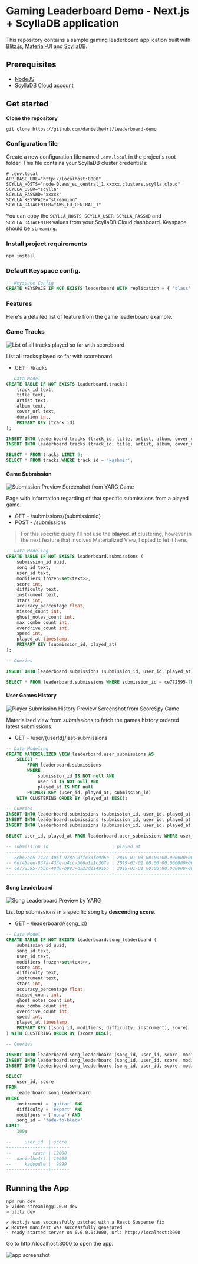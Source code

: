 # Gaming Leaderboard Demo  - Next.js + ScyllaDB application
This repository contains a sample gaming leaderboard application built with [Blitz.js](https://blitzjs.com/), [Material-UI](https://mui.com/material-ui/) and [ScyllaDB](https://www.scylladb.com/).

## Prerequisites
* [NodeJS](https://nodejs.org/en)
* [ScyllaDB Cloud account](https://cloud.scylladb.com/account/sign-up)

## Get started

**Clone the repository**
```
git clone https://github.com/danielhe4rt/leaderboard-demo
```

### Configuration file

Create a new configuration file named `.env.local` in the project's root folder. This file contains your ScyllaDB cluster credentials:
```
# .env.local
APP_BASE_URL="http://localhost:8000"
SCYLLA_HOSTS="node-0.aws_eu_central_1.xxxxx.clusters.scylla.cloud"
SCYLLA_USER="scylla"
SCYLLA_PASSWD="xxxxx"
SCYLLA_KEYSPACE="streaming"
SCYLLA_DATACENTER="AWS_EU_CENTRAL_1"
```

You can copy the `SCYLLA_HOSTS`, `SCYLLA_USER`, `SCYLLA_PASSWD` and `SCYLLA_DATACENTER` values from your ScyllaDB Cloud dashboard. Keyspace should be `streaming`.

### Install project requirements
```
npm install
```

### Default Keyspace config.

```sql
-- Keyspace Config
CREATE KEYSPACE IF NOT EXISTS leaderboard WITH replication = { 'class': 'NetworkTopologyStrategy', 'replication_factor': '3' };
```

### Features

Here's a detailed list of feature from the game leaderboard example. 

### Game Tracks 

![List of all tracks played so far with scoreboard](.github/images/preview-list-played-tracks.png)

List all tracks played so far with scoreboard. 

* GET - /tracks

```sql
-- Data Model
CREATE TABLE IF NOT EXISTS leaderboard.tracks(
	track_id text,
	title text,
	artist text,
	album text,
	cover_url text,
	duration int,
	PRIMARY KEY (track_id)
);

INSERT INTO leaderboard.tracks (track_id, title, artist, album, cover_url, duration) VALUES ('kashmir', 'Kashmir', 'Led Zeppelin', 'Mothership', 'https://i.scdn.co/image/ab67616d0000b27322f1b6c28ce5735646b2e569', 517);
INSERT INTO leaderboard.tracks (track_id, title, artist, album, cover_url, duration) VALUES ('high-hopes', 'High Hopes',  'Panic! At the Disco', 'Pray for the Wicked','https://i.scdn.co/image/ab67616d0000b273c5148520a59be191eea16989', 517);

SELECT * FROM tracks LIMIT 9;
SELECT * FROM tracks WHERE track_id = 'kashmir';
```

#### Game Submission
![Submission Preview Screenshot from YARG Game](.github/images/preview-submission.png)

Page with information regarding of that specific submissions from a played game. 

* GET - /submissions/{submissionId}
* POST - /submissions

> For this specific query I'll not use the **played_at** clustering, however in the next feature that involves Materialized View, I opted to let it here. 

```sql
-- Data Modeling 
CREATE TABLE IF NOT EXISTS leaderboard.submissions (
	submission_id uuid,
	song_id text,
	user_id text,
	modifiers frozen<set<text>>,
	score int,
	difficulty text,
	instrument text,
	stars int,
	accuracy_percentage float,
	missed_count int,
	ghost_notes_count int,
	max_combo_count int,
	overdrive_count int,
	speed int,
	played_at timestamp,
	PRIMARY KEY (submission_id, played_at)
);

-- Queries

INSERT INTO leaderboard.submissions (submission_id, user_id, played_at) VALUES (ce772595-7b3b-48d8-b993-d323d1149165, 'danielhe4rt', '2019-01-01 00:00:00+0000');

SELECT * FROM leaderboard.submissions WHERE submission_id = ce772595-7b3b-48d8-b993-d323d1149165;
```

#### User Games History

![Player Submission History Preview Screenshot from ScoreSpy Game](.github/images/preview-submission-history.png)

Materialized view from *submissions* to fetch the games history ordered latest submissions.

* GET - /user/{userId}/last-submissions

```sql
-- Data Modeling
CREATE MATERIALIZED VIEW leaderboard.user_submissions AS
    SELECT *
    	FROM leaderboard.submissions
    	WHERE 
			submission_id IS NOT null AND
			user_id IS NOT null AND
			played_at IS NOT null
    	PRIMARY KEY (user_id, played_at, submission_id)
    WITH CLUSTERING ORDER BY (played_at DESC);

-- Queries
INSERT INTO leaderboard.submissions (submission_id, user_id, played_at) VALUES (ce772595-7b3b-48d8-b993-d323d1149165, 'danielhe4rt', '2019-01-01 00:00:00+0000');
INSERT INTO leaderboard.submissions (submission_id, user_id, played_at) VALUES (2ebc2ae5-742c-405f-978a-0ffc33fc9d6e, 'danielhe4rt', '2019-01-03 00:00:00+0000');
INSERT INTO leaderboard.submissions (submission_id, user_id, played_at) VALUES (0df45aee-837a-433e-b4cc-506a1e1c367a, 'danielhe4rt', '2019-01-02 00:00:00+0000');

SELECT user_id, played_at FROM leaderboard.user_submissions WHERE user_id = 'danielhe4rt' LIMIT 3;

-- submission_id                        | played_at
----------------------------------------+----------------------------------
-- 2ebc2ae5-742c-405f-978a-0ffc33fc9d6e | 2019-01-03 00:00:00.000000+0000
-- 0df45aee-837a-433e-b4cc-506a1e1c367a | 2019-01-02 00:00:00.000000+0000
-- ce772595-7b3b-48d8-b993-d323d1149165 | 2019-01-01 00:00:00.000000+0000
----------------------------------------+----------------------------------
```

#### Song Leaderboard

![Song Leaderboard Preview by YARG](.github/images/preview-song-leaderboard.png)

List top submissions in a specific song by **descending score**.

* GET - /leaderboard/{song_id}

```sql
-- Data Model
CREATE TABLE IF NOT EXISTS leaderboard.song_leaderboard (
	submission_id uuid,
	song_id text,
	user_id text,
	modifiers frozen<set<text>>,
	score int,
	difficulty text,
	instrument text,
	stars int,
	accuracy_percentage float,
	missed_count int,
	ghost_notes_count int,
	max_combo_count int,
	overdrive_count int,
	speed int,
	played_at timestamp,
	PRIMARY KEY ((song_id, modifiers, difficulty, instrument), score)
) WITH CLUSTERING ORDER BY (score DESC);

-- Queries

INSERT INTO leaderboard.song_leaderboard (song_id, user_id, score, modifiers, difficulty, instrument, played_at) VALUES ('fade-to-black', 'danielhe4rt', 10000, {'none'}, 'expert', 'guitar' ,'2019-01-01 00:00:00+0000');
INSERT INTO leaderboard.song_leaderboard (song_id, user_id, score, modifiers, difficulty, instrument, played_at) VALUES ('fade-to-black', 'tzach', 12000, {'none'}, 'expert', 'guitar' ,'2019-01-01 00:00:00+0000');
INSERT INTO leaderboard.song_leaderboard (song_id, user_id, score, modifiers, difficulty, instrument, played_at) VALUES ('fade-to-black', 'kadoodle', 9999, {'none'}, 'expert', 'guitar' ,'2019-01-02 00:00:00+0000');

SELECT 
	user_id, score 
FROM 
	leaderboard.song_leaderboard 
WHERE 
	instrument = 'guitar' AND
	difficulty = 'expert' AND
	modifiers = {'none'} AND
	song_id = 'fade-to-black' 
LIMIT 
	100;

--     user_id  | score
----------------+-------
--        tzach | 12000
--  danielhe4rt | 10000
--     kadoodle |  9999
----------------+-------
```


## Running the App

```
npm run dev
> video-streaming@1.0.0 dev
> blitz dev

✔ Next.js was successfully patched with a React Suspense fix
✔ Routes manifest was successfully generated
- ready started server on 0.0.0.0:3000, url: http://localhost:3000
```

Go to http://localhost:3000 to open the app.

![app screenshot](/public/app_screen.png)
